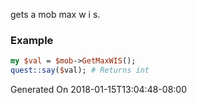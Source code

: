 gets a mob max w i s.
### Example

```perl
my $val = $mob->GetMaxWIS();
quest::say($val); # Returns int
```


Generated On 2018-01-15T13:04:48-08:00